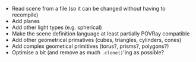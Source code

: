 * Read scene from a file (so it can be changed without having to recompile)
* Add planes
* Add other light types (e.g. spherical)
* Make the scene definition language at least partially POVRay compatible
* Add other geometrical primatives (cubes, triangles, cylinders, cones)
* Add complex geometical primitives (torus?, prisms?, polygons?)
* Optimise a bit (and remove as much `.clone()`'ing as possible?
